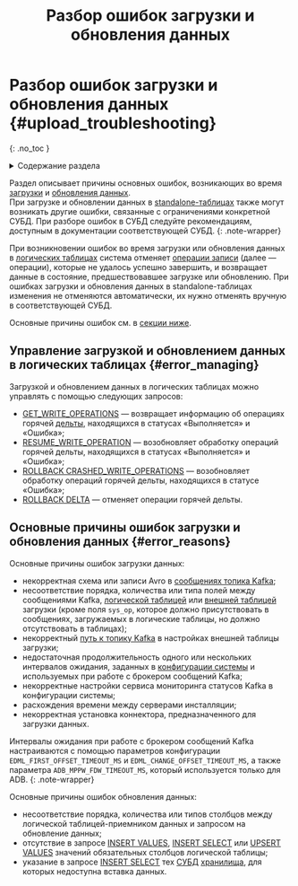 ﻿---
layout: default
title: Разбор ошибок загрузки и обновления данных
nav_order: 2
parent: Другие действия
grand_parent: Работа с системой
has_children: false
has_toc: false
---

# Разбор ошибок загрузки и обновления данных {#upload_troubleshooting}
{: .no_toc }

<details markdown="block">
  <summary>
    Содержание раздела
  </summary>
  {: .text-delta }
1. TOC
{:toc}
</details>

Раздел описывает причины основных ошибок, возникающих во время [загрузки](../../data_upload/data_upload.md) и
[обновления данных](../../data_update/data_update.md). 
<br>При загрузке и обновлении данных в [standalone-таблицах](../../../overview/main_concepts/standalone_table/standalone_table.md) 
также могут возникать другие ошибки, связанные с ограничениями конкретной СУБД.
При разборе ошибок в СУБД следуйте рекомендациям, доступным в документации соответствующей СУБД.
{: .note-wrapper}

При возникновении ошибок во время загрузки или обновления данных в 
[логических таблицах](../../../overview/main_concepts/logical_table/logical_table.md) система отменяет 
[операции записи](../../../overview/main_concepts/write_operation/write_operation.md) (далее — операции), которые 
не удалось успешно завершить, и возвращает данные в состояние, предшествовавшее загрузке или обновлению. 
При ошибках загрузки и обновления данных в standalone-таблицах изменения не отменяются автоматически, их нужно 
отменять вручную в соответствующей СУБД.

Основные причины ошибок см. в [секции ниже](#error_reasons).

## Управление загрузкой и обновлением данных в логических таблицах {#error_managing}

Загрузкой и обновлением данных в логических таблицах можно управлять с помощью следующих запросов:
* [GET_WRITE_OPERATIONS](../../../reference/sql_plus_requests/GET_WRITE_OPERATIONS/GET_WRITE_OPERATIONS.md) — возвращает 
  информацию об операциях горячей [дельты](../../../overview/main_concepts/delta/delta.md), находящихся в статусах 
  «Выполняется» и «Ошибка»;
* [RESUME_WRITE_OPERATION](../../../reference/sql_plus_requests/RESUME_WRITE_OPERATION/RESUME_WRITE_OPERATION.md) — 
  возобновляет обработку операций горячей дельты, находящихся в статусах «Выполняется» и «Ошибка»;
* [ROLLBACK CRASHED_WRITE_OPERATIONS](../../../reference/sql_plus_requests/ROLLBACK_CRASHED_WRITE_OPERATIONS/ROLLBACK_CRASHED_WRITE_OPERATIONS.md) — 
  возобновляет обработку операций горячей дельты, находящихся в статусе «Ошибка»;
* [ROLLBACK DELTA](../../../reference/sql_plus_requests/ROLLBACK_DELTA/ROLLBACK_DELTA.md) — отменяет операции 
  горячей дельты.

## Основные причины ошибок загрузки и обновления данных {#error_reasons}

Основные причины ошибок загрузки данных:
* некорректная схема или записи Avro в [сообщениях топика Kafka](../../../reference/upload_format/upload_format.md);
* несоответствие порядка, количества или типа полей между сообщениями Kafka, 
  [логической таблицей](../../../overview/main_concepts/logical_table/logical_table.md) или 
  [внешней таблицей](../../../overview/main_concepts/external_table/external_table.md) загрузки (кроме поля `sys_op`, 
  которое должно присутствовать в сообщениях, загружаемых в логические таблицы, но должно отсутствовать в таблицах);
* некорректный [путь к топику Kafka](../../../reference/path_to_kafka_topic/path_to_kafka_topic.md) в настройках 
  внешней таблицы загрузки;
* недостаточная продолжительность одного или нескольких интервалов ожидания, заданных в
  [конфигурации системы](../../../maintenance/configuration/system/system.md) и используемых при работе с брокером 
  сообщений Kafka;
* некорректные настройки сервиса мониторинга статусов Kafka в конфигурации системы;
* расхождения времени между серверами инсталляции;
* некорректная установка коннектора, предназначенного для загрузки данных.

Интервалы ожидания при работе с брокером сообщений Kafka настраиваются с помощью параметров конфигурации 
`EDML_FIRST_OFFSET_TIMEOUT_MS` и `EDML_CHANGE_OFFSET_TIMEOUT_MS`, а также параметра `ADB_MPPW_FDW_TIMEOUT_MS`, который 
используется только для ADB.
{: .note-wrapper}

Основные причины ошибок обновления данных:
* несоответствие порядка, количества или типов столбцов между логической таблицей-приемником данных и запросом на 
обновление данных;
* отсутствие в запросе [INSERT VALUES](../../../reference/sql_plus_requests/INSERT_VALUES/INSERT_VALUES.md), 
  [INSERT SELECT](../../../reference/sql_plus_requests/INSERT_SELECT/INSERT_SELECT.md) или 
  [UPSERT VALUES](../../../reference/sql_plus_requests/UPSERT_VALUES/UPSERT_VALUES.md) значений обязательных столбцов 
  логической таблицы;
* указание в запросе [INSERT SELECT](../../../reference/sql_plus_requests/INSERT_SELECT/INSERT_SELECT.md) тех 
  [СУБД](../../../introduction/supported_DBMS/supported_DBMS.md) 
  [хранилища](../../../overview/main_concepts/data_storage/data_storage.md), для которых недоступна вставка данных. 